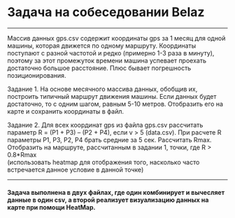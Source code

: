 # Задача на собеседовании Belaz
------------------

Массив данных gps.csv содержит координаты gps за 1 месяц для одной машины, которая движется по одному маршруту. 
Координаты поступают с разной частотой и редко (примерно 1-3 раза в минуту),
поэтому за этот промежуток времени машина успевает проехать достаточно большое расстояние. 
Плюс бывает погрешность позиционирования.

Задание 1.
На основе месячного массива данных, обобщив их, построить типичный маршрут движения машины. 
Если данных будет достаточно, то с одним шагом, равным 5-10 метров. 
Отобразить его на карте и сохранить координаты в файл. 

Задание 2.
Для всех координат gps из файла gps.csv  рассчитать параметр R = (P1 + P3) – (P2 + P4), если v > 5 (data.csv). 
При расчете R параметры P1, P3, P2, P4 брать средние за 5 сек. Рассчитать Rmax. 
Отобразить на маршруте, рассчитанным в задании 1, точки, где R > 0.8*Rmax  
(использовать heatmap для отображения того, насколько часто встречается данное условие в данной точке)

-----------
#### Задача выполнена в двух файлах, где один комбинирует и вычесляет данные в один csv, а второй реализует визуализацию данных на карте при помощи HeatMap. 


